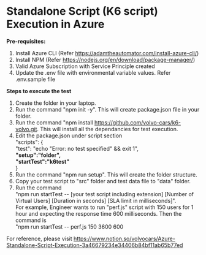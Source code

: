 # Standalone Script (K6 script) Execution in Azure


**Pre-requisites:**

1. Install Azure CLI (Refer https://adamtheautomator.com/install-azure-cli/)
2. Install NPM (Refer https://nodejs.org/en/download/package-manager/)
3. Valid Azure Subscription with Service Principle created
4. Update the .env file with environmental variable values. Refer .env.sample file

**Steps to execute the test**
1. Create the folder in your laptop.
2. Run the command "npm init -y". This will create package.json file in your folder.
3. Run the command "npm install https://github.com/volvo-cars/k6-volvo.git. This will install all the dependancies for test execution.
4. Edit the package.json under script section <br>
  "scripts": { <br>
    "test": "echo \"Error: no test specified\" && exit 1", <br>
    **"setup":"folder",** <br>
    **"startTest":"k6test"** <br>
  }<br>
5. Run the command "npm run setup". This will create the folder structure.
6. Copy your test script to "src" folder and test data file to "data" folder.
7. Run the command <br> "npm run startTest -- [your test script including extension] [Number of Virtual Users] [Duration in seconds] [SLA limit in milliseconds]". <br>
  For example, Engineer wants to run "perf.js" script with 150 users for 1 hour and expecting the response time 600 milliseconds. Then the command is <br> "npm run startTest -- perf.js 150 3600 600

For reference, please visit 
https://www.notion.so/volvocars/Azure-Standalone-Script-Execution-3a46679234e34406b84bf11ab65b77ed
